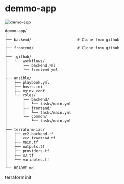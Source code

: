 # demmo-app

![demo-app](https://github.com/user-attachments/assets/88ba8e3c-0121-415d-9190-dd34fbcc3342)

```
demmo-app/
│
├── backend/                     # Clone from github
│
├── frontend/                    # Clone from github
│
├── .github/                     
│   └── workflows/
│       ├── backend.yml       
│       └── frontend.yml
│
├── ansible/
│   ├── playbook.yml   
│   ├── hosts.ini 
│   ├── nginx.conf    
│   └── roles/
│       ├── backend/
│       │   └── tasks/main.yml
│       ├── frontend/
│       │   └── tasks/main.yml
│       └── common/
│           └── tasks/main.yml 
│ 
├── terraform-iac/
│   ├── ec2-backend.tf
│   ├── ec2-frontend.tf
│   ├── main.tf
│   ├── outputs.tf     
│   ├── providers.tf 
│   ├── s3.tf 
│   └── variables.tf
│
└── README.md
```

terraform init
